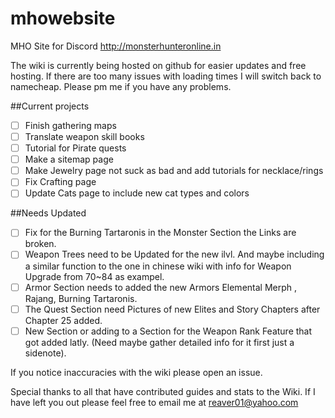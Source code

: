 # mhowebsite
MHO Site for Discord http://monsterhunteronline.in

The wiki is currently being hosted on github for easier updates and free hosting.  If there are too many issues with loading times I will switch back to namecheap.  Please pm me if you have any problems.

##Current projects
- [ ] Finish gathering maps
- [ ] Translate weapon skill books
- [ ] Tutorial for Pirate quests
- [ ] Make a sitemap page
- [ ] Make Jewelry page not suck as bad and add tutorials for necklace/rings
- [ ] Fix Crafting page
- [ ] Update Cats page to include new cat types and colors

##Needs Updated
- [ ] Fix for the Burning Tartaronis in the Monster Section the Links are broken.
- [ ] Weapon Trees need to be Updated for the new ilvl. And maybe including a similar function to the one in chinese wiki with info for Weapon Upgrade from 70~84 as exampel.
- [ ] Armor Section needs to added the new Armors Elemental Merph , Rajang, Burning Tartaronis.
- [ ] The Quest Section need Pictures of new Elites and Story Chapters after Chapter 25 added.
- [ ] New Section or adding to a Section for the Weapon Rank Feature that got added latly. (Need maybe gather detailed info for it first just a sidenote).

If you notice inaccuracies with the wiki please open an issue.


Special thanks to all that have contributed guides and stats to the Wiki. If I have left you out please feel free to email me at reaver01@yahoo.com
